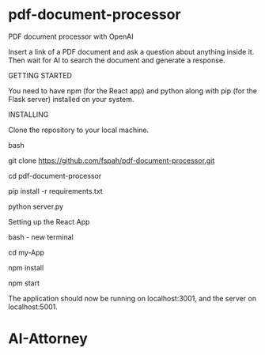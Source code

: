 # pdf-document-processor

PDF document processor with OpenAI

Insert a link of a PDF document and ask a question about anything inside it. Then wait for AI to search the document and generate a response.





GETTING STARTED

You need to have npm (for the React app) and python along with pip (for the Flask server) installed on your system.




INSTALLING

Clone the repository to your local machine.

bash

git clone https://github.com/fspah/pdf-document-processor.git

cd pdf-document-processor

pip install -r requirements.txt

python server.py

Setting up the React App

bash - new terminal

cd my-App

npm install

npm start

The application should now be running on localhost:3001, and the server on localhost:5001.
    
# AI-Attorney
